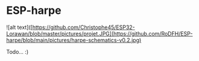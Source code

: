 # ESP-harpe

![alt text]([https://github.com/Christophe45/ESP32-Lorawan/blob/master/pictures/projet.JPG](https://github.com/RoDFH/ESP-harpe/blob/main/pictures/harpe-schematics-v0.2.jpg)

Todo... :)
